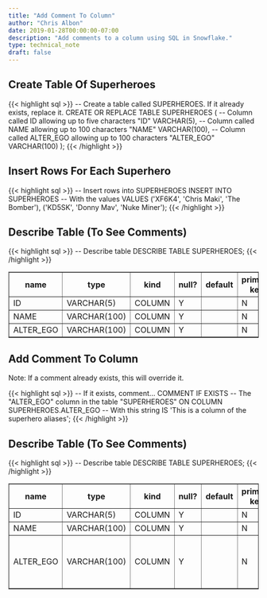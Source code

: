 ```yaml
---
title: "Add Comment To Column"
author: "Chris Albon"
date: 2019-01-28T00:00:00-07:00
description: "Add comments to a column using SQL in Snowflake."
type: technical_note
draft: false
---
```


## Create Table Of Superheroes

{{< highlight sql >}}
-- Create a table called SUPERHEROES. If it already exists, replace it.
CREATE OR REPLACE TABLE SUPERHEROES (
  -- Column called ID allowing up to five characters
  "ID" VARCHAR(5), 
  -- Column called NAME allowing up to 100 characters
  "NAME" VARCHAR(100),
  -- Column called ALTER_EGO allowing up to 100 characters
  "ALTER_EGO" VARCHAR(100)
);
{{< /highlight >}}

## Insert Rows For Each Superhero

{{< highlight sql >}}
-- Insert rows into SUPERHEROES
INSERT INTO SUPERHEROES 
    -- With the values
    VALUES
    ('XF6K4', 'Chris Maki', 'The Bomber'),
    ('KD5SK', 'Donny Mav', 'Nuke Miner');
{{< /highlight >}}

## Describe Table (To See Comments)

{{< highlight sql >}}
-- Describe table
DESCRIBE TABLE SUPERHEROES;
{{< /highlight >}}
<table border=1>
    <thead>
        <tr>
            <th>name</th>
            <th>type</th>
            <th>kind</th>
            <th>null?</th>
            <th>default</th>
            <th>primary key</th>
            <th>unique key</th>
            <th>check</th>
            <th>expression</th>
            <th>comment</th>
        </tr>
    </thead>
    <tbody>
        <tr>
            <td>ID</td>
            <td>VARCHAR(5)</td>
            <td>COLUMN</td>
            <td>Y</td>
            <td></td>
            <td>N</td>
            <td>N</td>
            <td></td>
            <td></td>
            <td></td>
        </tr>
        <tr>
            <td>NAME</td>
            <td>VARCHAR(100)</td>
            <td>COLUMN</td>
            <td>Y</td>
            <td></td>
            <td>N</td>
            <td>N</td>
            <td></td>
            <td></td>
            <td></td>
        </tr>
        <tr>
            <td>ALTER_EGO</td>
            <td>VARCHAR(100)</td>
            <td>COLUMN</td>
            <td>Y</td>
            <td></td>
            <td>N</td>
            <td>N</td>
            <td></td>
            <td></td>
            <td></td>
        </tr>
    </tbody>
</table>

## Add Comment To Column

Note: If a comment already exists, this will override it.

{{< highlight sql >}}
-- If it exists, comment...
COMMENT IF EXISTS 
-- The "ALTER_EGO" column in the table "SUPERHEROES"
ON COLUMN SUPERHEROES.ALTER_EGO
-- With this string
IS 'This is a column of the superhero aliases';
{{< /highlight >}}

## Describe Table (To See Comments)

{{< highlight sql >}}
-- Describe table
DESCRIBE TABLE SUPERHEROES;
{{< /highlight >}}
<table border=1>
    <thead>
        <tr>
            <th>name</th>
            <th>type</th>
            <th>kind</th>
            <th>null?</th>
            <th>default</th>
            <th>primary key</th>
            <th>unique key</th>
            <th>check</th>
            <th>expression</th>
            <th>comment</th>
        </tr>
    </thead>
    <tbody>
        <tr>
            <td>ID</td>
            <td>VARCHAR(5)</td>
            <td>COLUMN</td>
            <td>Y</td>
            <td></td>
            <td>N</td>
            <td>N</td>
            <td></td>
            <td></td>
            <td></td>
        </tr>
        <tr>
            <td>NAME</td>
            <td>VARCHAR(100)</td>
            <td>COLUMN</td>
            <td>Y</td>
            <td></td>
            <td>N</td>
            <td>N</td>
            <td></td>
            <td></td>
            <td></td>
        </tr>
        <tr>
            <td>ALTER_EGO</td>
            <td>VARCHAR(100)</td>
            <td>COLUMN</td>
            <td>Y</td>
            <td></td>
            <td>N</td>
            <td>N</td>
            <td></td>
            <td></td>
            <td>This is a column of the superhero aliases</td>
        </tr>
    </tbody>
</table>